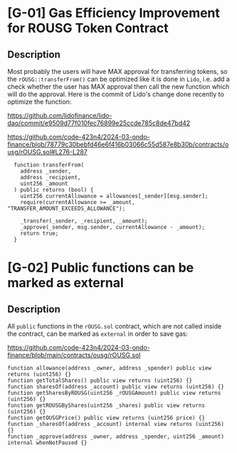 # [G-01] Gas Efficiency Improvement for ROUSG Token Contract

## Description

Most probably the users will have MAX approval for transferring tokens, so the `rOUSG::transferFrom()` can be optimized like it is done in `Lido`, i.e. add a check whether the user has MAX approval then call the new function which will do the approval. Here is the commit of Lido's change done recently to optimize the function:

https://github.com/lidofinance/lido-dao/commit/e9509d77f010fec76899e25ccde785c8de47bd42

https://github.com/code-423n4/2024-03-ondo-finance/blob/78779c30bebfd46e6f416b03066c55d587e8b30b/contracts/ousg/rOUSG.sol#L276-L287

```solidity
  function transferFrom(
    address _sender,
    address _recipient,
    uint256 _amount
  ) public returns (bool) {
    uint256 currentAllowance = allowances[_sender][msg.sender];
    require(currentAllowance >= _amount, "TRANSFER_AMOUNT_EXCEEDS_ALLOWANCE");

    _transfer(_sender, _recipient, _amount);
    _approve(_sender, msg.sender, currentAllowance - _amount);
    return true;
  }
```

# [G-02] Public functions can be marked as external

## Description

All `public` functions in the `rOUSG.sol` contract, which are not called inside the contract, can be marked as `external` in order to save gas:

https://github.com/code-423n4/2024-03-ondo-finance/blob/main/contracts/ousg/rOUSG.sol

```solidity
function allowance(address _owner, address _spender) public view returns (uint256) {}
function getTotalShares() public view returns (uint256) {}
function sharesOf(address _account) public view returns (uint256) {}
function getSharesByROUSG(uint256 _rOUSGAmount) public view returns (uint256) {}
function getROUSGByShares(uint256 _shares) public view returns (uint256) {}
function getOUSGPrice() public view returns (uint256 price) {}
function _sharesOf(address _account) internal view returns (uint256) {}
function _approve(address _owner, address _spender, uint256 _amount) internal whenNotPaused {}
```

